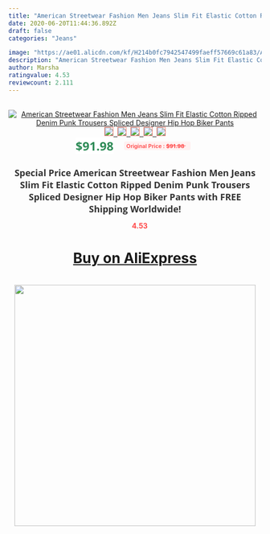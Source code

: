 ```yaml
---
title: "American Streetwear Fashion Men Jeans Slim Fit Elastic Cotton Ripped Denim Punk Trousers Spliced Designer Hip Hop Biker Pants"
date: 2020-06-20T11:44:36.892Z
draft: false
categories: "Jeans"

image: "https://ae01.alicdn.com/kf/H214b0fc7942547499faeff57669c61a83/American-Streetwear-Fashion-Men-Jeans-Slim-Fit-Elastic-Cotton-Ripped-Denim-Punk-Trousers-Spliced-Designer-Hip.jpg"
description: "American Streetwear Fashion Men Jeans Slim Fit Elastic Cotton Ripped Denim Punk Trousers Spliced Designer Hip Hop Biker Pants"
author: Marsha
ratingvalue: 4.53
reviewcount: 2.111
---
```

<br>
<div style="text-align: center;">
<a href="https://s.click.aliexpress.com/e/_A5RoAZ" target="_blank" rel="nofollow noopener noreferrer"><img alt="American Streetwear Fashion Men Jeans Slim Fit Elastic Cotton Ripped Denim Punk Trousers Spliced Designer Hip Hop Biker Pants" class="magnifier-image" src="https://ae01.alicdn.com/kf/H214b0fc7942547499faeff57669c61a83/American-Streetwear-Fashion-Men-Jeans-Slim-Fit-Elastic-Cotton-Ripped-Denim-Punk-Trousers-Spliced-Designer-Hip.jpg_640x640.jpg">
<br>
<img style="border:1px solid salmon" src="https://ae01.alicdn.com/kf/H214b0fc7942547499faeff57669c61a83/American-Streetwear-Fashion-Men-Jeans-Slim-Fit-Elastic-Cotton-Ripped-Denim-Punk-Trousers-Spliced-Designer-Hip.jpg_120x120.jpg">&nbsp;&nbsp;<img style="border:1px solid salmon" src="https://ae01.alicdn.com/kf/H033dabe24d5b4708bd47ab601dbee7d1g/American-Streetwear-Fashion-Men-Jeans-Slim-Fit-Elastic-Cotton-Ripped-Denim-Punk-Trousers-Spliced-Designer-Hip.jpg_120x120.jpg">&nbsp;&nbsp;<img style="border:1px solid salmon" src="https://ae01.alicdn.com/kf/Hdcb90cc2efa44660a3bcb2e026245cf5g/American-Streetwear-Fashion-Men-Jeans-Slim-Fit-Elastic-Cotton-Ripped-Denim-Punk-Trousers-Spliced-Designer-Hip.jpg_120x120.jpg">&nbsp;&nbsp;<img style="border:1px solid salmon" src="https://ae01.alicdn.com/kf/Hdb8fde75530945459830718f1b7e9236x/American-Streetwear-Fashion-Men-Jeans-Slim-Fit-Elastic-Cotton-Ripped-Denim-Punk-Trousers-Spliced-Designer-Hip.jpg_120x120.jpg">&nbsp;&nbsp;<img style="border:1px solid salmon" src="https://ae01.alicdn.com/kf/H1981b6c8a2f941f09e1c9863fbb8f14b9/American-Streetwear-Fashion-Men-Jeans-Slim-Fit-Elastic-Cotton-Ripped-Denim-Punk-Trousers-Spliced-Designer-Hip.jpg_120x120.jpg"></a></div><br0>
<div style="text-align: center;"><span style="background-color: white; border: 0px; box-sizing: border-box; color: seagreen; display: inline-block; font-family: &quot;open sans&quot; , &quot;arial&quot; , &quot;helvetica&quot; , sans-serif , &quot;heiti&quot;; font-size: 24px; font-stretch: inherit; font-weight: 700; line-height: inherit; margin: 0px 10px 0px 0px; padding: 0px; vertical-align: middle;">$91.98 </span>
<span style="background: rgb(255 , 241 , 241); border-radius: 3px; border: 0px; box-sizing: border-box; color: #ff4747; display: inline-block; font-family: inherit; font-size: 12px; font-stretch: inherit; font-style: inherit; font-variant: inherit; font-weight: 600; line-height: inherit; margin: 0px; padding: 2px 5px; transform: scale(0.9); vertical-align: middle;">Original Price : <b style="text-decoration: line-through;">$91.98 </b> &nbsp;&nbsp;</span></div>
<h1 style="color: #333333; display: inline-block; font-family: &quot;open sans&quot; , &quot;arial&quot; , &quot;helvetica&quot; , sans-serif , &quot;heiti&quot;; font-size: 18px; font-stretch: inherit; font-weight: 700; text-align: center;">Special Price American Streetwear Fashion Men Jeans Slim Fit Elastic Cotton Ripped Denim Punk Trousers Spliced Designer Hip Hop Biker Pants with FREE Shipping Worldwide!</h1>
<div style="color: #ff4747; text-align: center;">
<img src="https://4.bp.blogspot.com/-M0ZcTcb-5uY/XleCXlxnR4I/AAAAAAAAAEc/OrjgMkXV1oMQFaCRZj5HQwOCBcu3w1FegCPcBGAYYCw/s1600/star.png" style="height: 15px;">&nbsp;<b>4.53</b></div>
<div class="button_cont" align="center"><a class="buynow_a" href="https://s.click.aliexpress.com/e/_A5RoAZ" target="_blank" rel="nofollow noopener noreferrer"><H1>Buy on AliExpress</H1></a></div><br>
<div class="separator" style="clear: both; text-align: center;">
<img src="https://lh3.googleusercontent.com/-pTy5HemUv9M/XlePHvY0dAI/AAAAAAAAAE4/0nX5iRUoIWY8eMW9Dpxeirr157OZliDIgCLcBGAsYHQ/s1600/badge.gif" width="480">
</div>
